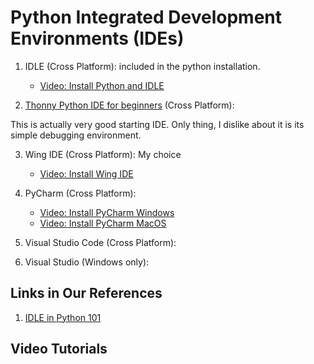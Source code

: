 # Python Integrated Development Environments (IDEs)

1. IDLE (Cross Platform):  included in the python installation. 

	- [Video: Install Python and IDLE](https://youtu.be/vUdVNWyAUAU)

2. [Thonny Python IDE for beginners](https://thonny.org/) (Cross Platform):

This is actually very good starting IDE. 
Only thing, I dislike about it is its simple debugging environment.



3. Wing IDE (Cross Platform): My choice
	 - [Video: Install Wing IDE](https://youtu.be/DTIR4Id-KsY)


4. PyCharm (Cross Platform): 
	 - [Video: Install PyCharm Windows](https://youtu.be/rnaa5jl8pVg)
	 - [Video: Install PyCharm MacOS](https://youtu.be/Cck-QIGdbdY)

5. Visual Studio Code (Cross Platform):

6. Visual Studio (Windows only):


## Links in Our References

1. [IDLE in Python 101](https://python101.pythonlibrary.org/chapter1_idle.html)

## Video Tutorials



